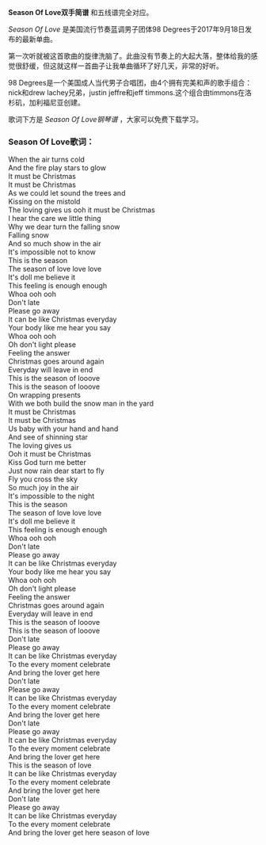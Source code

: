 

**Season Of Love双手简谱** 和五线谱完全对应。

_Season Of Love_ 是美国流行节奏蓝调男子团体98 Degrees于2017年9月18日发布的最新单曲。

第一次听就被这首歌曲的旋律洗脑了。此曲没有节奏上的大起大落，整体给我的感觉很舒缓，但这就这样一首曲子让我单曲循环了好几天，非常的好听。

98 Degrees是一个美国成人当代男子合唱团，由4个拥有完美和声的歌手组合：nick和drew lachey兄弟，justin jeffre和jeff
timmons.这个组合由timmons在洛杉矶，加利福尼亚创建。

歌词下方是 _Season Of Love钢琴谱_ ，大家可以免费下载学习。

### Season Of Love歌词：

When the air turns cold  
And the fire play stars to glow  
It must be Christmas  
It must be Christmas  
As we could let sound the trees and  
Kissing on the mistold  
The loving gives us ooh it must be Christmas  
I hear the care we little thing  
Why we dear turn the falling snow  
Falling snow  
And so much show in the air  
It's impossible not to know  
This is the season  
The season of love love love  
It's doll me believe it  
This feeling is enough enough  
Whoa ooh ooh  
Don't late  
Please go away  
It can be like Christmas everyday  
Your body like me hear you say  
Whoa ooh ooh  
Oh don't light please  
Feeling the answer  
Christmas goes around again  
Everyday will leave in end  
This is the season of looove  
This is the season of looove  
On wrapping presents  
With we both build the snow man in the yard  
It must be Christmas  
It must be Christmas  
Us baby with your hand and hand  
And see of shinning star  
The loving gives us  
Ooh it must be Christmas  
Kiss God turn me better  
Just now rain dear start to fly  
Fly you cross the sky  
So much joy in the air  
It's impossible to the night  
This is the season  
The season of love love love  
It's doll me believe it  
This feeling is enough enough  
Whoa ooh ooh  
Don't late  
Please go away  
It can be like Christmas everyday  
Your body like me hear you say  
Whoa ooh ooh  
Oh don't light please  
Feeling the answer  
Christmas goes around again  
Everyday will leave in end  
This is the season of looove  
This is the season of looove  
Don't late  
Please go away  
It can be like Christmas everyday  
To the every moment celebrate  
And bring the lover get here  
Don't late  
Please go away  
It can be like Christmas everyday  
To the every moment celebrate  
And bring the lover get here  
Don't late  
Please go away  
It can be like Christmas everyday  
To the every moment celebrate  
And bring the lover get here  
This is the season of love  
It can be like Christmas everyday  
To the every moment celebrate  
And bring the lover get here  
Don't late  
Please go away  
It can be like Christmas everyday  
To the every moment celebrate  
And bring the lover get here season of love

